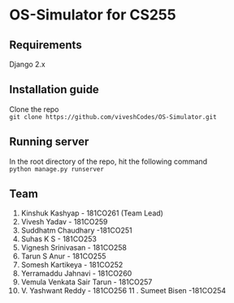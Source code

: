 # OS-Simulator for CS255

## Requirements
Django 2.x

## Installation guide
Clone the repo <br>
``` git clone https://github.com/viveshCodes/OS-Simulator.git ```
## Running server 
In the root directory of the repo, hit the following command <br>
``` python manage.py runserver ```

## Team
1. Kinshuk Kashyap - 181CO261 (Team Lead)
2. Vivesh Yadav - 181CO259
3. Suddhatm Chaudhary -181CO251
4. Suhas K S - 181CO253
5. Vignesh Srinivasan - 181CO258
6. Tarun S Anur - 181CO255
7. Somesh Kartikeya - 181CO252
8. Yerramaddu Jahnavi - 181CO260
9. Vemula Venkata Sair Tarun - 181CO257
10. V. Yashwant Reddy - 181CO256
11 . Sumeet Bisen -181CO254
